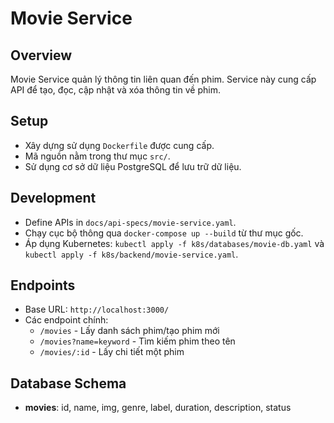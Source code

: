 # Movie Service

## Overview
Movie Service quản lý thông tin liên quan đến phim. Service này cung cấp API để tạo, đọc, cập nhật và xóa thông tin về phim.

## Setup
- Xây dựng sử dụng `Dockerfile` được cung cấp.
- Mã nguồn nằm trong thư mục `src/`.
- Sử dụng cơ sở dữ liệu PostgreSQL để lưu trữ dữ liệu.

## Development
- Define APIs in `docs/api-specs/movie-service.yaml`.
- Chạy cục bộ thông qua `docker-compose up --build` từ thư mục gốc.
- Áp dụng Kubernetes: `kubectl apply -f k8s/databases/movie-db.yaml` và `kubectl apply -f k8s/backend/movie-service.yaml`.

## Endpoints
- Base URL: `http://localhost:3000/`
- Các endpoint chính:
  - `/movies` - Lấy danh sách phim/tạo phim mới
  - `/movies?name=keyword` - Tìm kiếm phim theo tên
  - `/movies/:id` - Lấy chi tiết một phim

## Database Schema
- **movies**: id, name, img, genre, label, duration, description, status